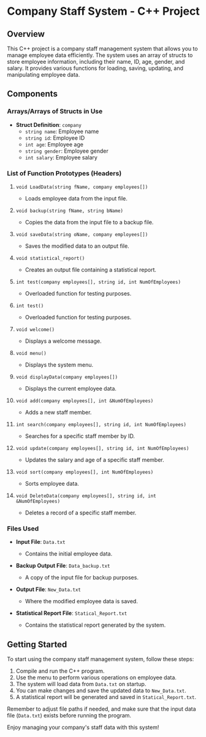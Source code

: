# Company Staff System - C++ Project

## Overview

This C++ project is a company staff management system that allows you to manage employee data efficiently. The system uses an array of structs to store employee information, including their name, ID, age, gender, and salary. It provides various functions for loading, saving, updating, and manipulating employee data.

## Components

### Arrays/Arrays of Structs in Use

- **Struct Definition**: `company`
  - `string name`: Employee name
  - `string id`: Employee ID
  - `int age`: Employee age
  - `string gender`: Employee gender
  - `int salary`: Employee salary

### List of Function Prototypes (Headers)

1. `void LoadData(string fName, company employees[])`
   - Loads employee data from the input file.
   
2. `void backup(string fName, string bName)`
   - Copies the data from the input file to a backup file.

3. `void saveData(string oName, company employees[])`
   - Saves the modified data to an output file.

4. `void statistical_report()`
   - Creates an output file containing a statistical report.

5. `int test(company employees[], string id, int NumOfEmployees)`
   - Overloaded function for testing purposes.

6. `int test()`
   - Overloaded function for testing purposes.

7. `void welcome()`
   - Displays a welcome message.

8. `void menu()`
   - Displays the system menu.

9. `void displayData(company employees[])`
   - Displays the current employee data.

10. `void add(company employees[], int &NumOfEmployees)`
    - Adds a new staff member.

11. `int search(company employees[], string id, int NumOfEmployees)`
    - Searches for a specific staff member by ID.

12. `void update(company employees[], string id, int NumOfEmployees)`
    - Updates the salary and age of a specific staff member.

13. `void sort(company employees[], int NumOfEmployees)`
    - Sorts employee data.

14. `void DeleteData(company employees[], string id, int &NumOfEmployees)`
    - Deletes a record of a specific staff member.

### Files Used

- **Input File**: `Data.txt`
  - Contains the initial employee data.

- **Backup Output File**: `Data_backup.txt`
  - A copy of the input file for backup purposes.

- **Output File**: `New_Data.txt`
  - Where the modified employee data is saved.

- **Statistical Report File**: `Statical_Report.txt`
  - Contains the statistical report generated by the system.

## Getting Started

To start using the company staff management system, follow these steps:

1. Compile and run the C++ program.
2. Use the menu to perform various operations on employee data.
3. The system will load data from `Data.txt` on startup.
4. You can make changes and save the updated data to `New_Data.txt`.
5. A statistical report will be generated and saved in `Statical_Report.txt`.

Remember to adjust file paths if needed, and make sure that the input data file (`Data.txt`) exists before running the program.

Enjoy managing your company's staff data with this system!
